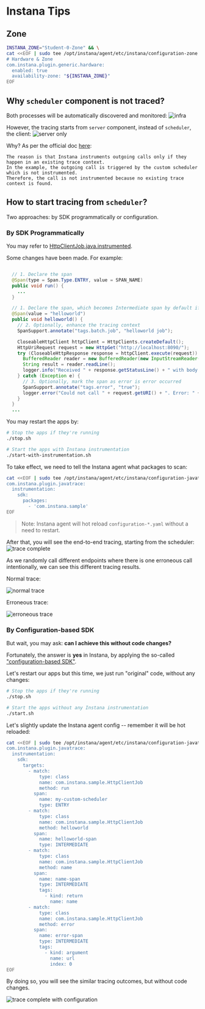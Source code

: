 # Instana Tips

## Zone

```sh
INSTANA_ZONE="Student-0-Zone" && \
cat <<EOF | sudo tee /opt/instana/agent/etc/instana/configuration-zone.yaml
# Hardware & Zone
com.instana.plugin.generic.hardware:
  enabled: true
  availability-zone: "${INSTANA_ZONE}"
EOF
```

## Why `scheduler` component is not traced?

Both processes will be automatically discovered and monitored:
![infra](./images/infra.png)

However, the tracing starts from `server` component, instead of `scheduler`, the client:
![server only](./images/server-only.png)

Why? As per the official doc [here](https://www.ibm.com/docs/en/instana-observability/current?topic=references-tutorial-instrumenting-custom-scheduler-instana-tracing-sdk):

```
The reason is that Instana instruments outgoing calls only if they happen in an existing trace context.
In the example, the outgoing call is triggered by the custom scheduler which is not instrumented.
Therefore, the call is not instrumented because no existing trace context is found.
```

## How to start tracing from `scheduler`?

Two approaches: by SDK programmatically or configuration.

### By SDK Programmatically

You may refer to [HttpClientJob.java.instrumented](./scheduler/src/main/java/com/instana/sample/HttpClientJob.java.instrumented).

Some changes have been made. For example:

```java

  // 1. Declare the span
  @Span(type = Span.Type.ENTRY, value = SPAN_NAME)
  public void run() {
    ...
  }

  // 1. Declare the span, which becomes Intermediate span by default if no type is specified
  @Span(value = "helloworld")
  public void helloworld() {
    // 2. Optionally, enhance the tracing context
    SpanSupport.annotate("tags.batch.job", "helloworld job");

    CloseableHttpClient httpClient = HttpClients.createDefault();
    HttpUriRequest request = new HttpGet("http://localhost:8090/");
    try (CloseableHttpResponse response = httpClient.execute(request)) {
      BufferedReader reader = new BufferedReader(new InputStreamReader(response.getEntity().getContent()));
      String result = reader.readLine();
      logger.info("Received " + response.getStatusLine() + " with body: " + result);
    } catch (Exception e) {
      // 3. Optionally, mark the span as error is error occurred
      SpanSupport.annotate("tags.error", "true");
      logger.error("Could not call " + request.getURI() + ". Error: " + e.getMessage());
    }
  }
  ...
```

You may restart the apps by:

```sh
# Stop the apps if they're running
./stop.sh

# Start the apps with Instana instrumentation
./start-with-instrumentation.sh
```

To take effect, we need to tell the Instana agent what packages to scan:

```sh
cat <<EOF | sudo tee /opt/instana/agent/etc/instana/configuration-javatrace.yaml
com.instana.plugin.javatrace:
  instrumentation:
    sdk:
      packages:
        - 'com.instana.sample'
EOF
```

> Note: Instana agent will hot reload `configuration-*.yaml` without a need to restart.

After that, you will see the end-to-end tracing, starting from the scheduler:
![trace complete](./images/trace-complete.png)

As we randomly call different endpoints where there is one erroneous call intentionally, we can see this different tracing results.

Normal trace:

![normal trace](./images/trace-normal.png)

Erroneous trace:

![erroneous trace](./images/trace-errorous.png)


### By Configuration-based SDK

But wait, you may ask: **can I achieve this without code changes?**

Fortunately, the answer is **yes** in Instana, by applying the so-called ["configuration-based SDK"](https://www.ibm.com/docs/en/instana-observability/current?topic=references-configuration-based-java-trace-sdk).

Let's restart our apps but this time, we just run "original" code, without any changes:

```sh
# Stop the apps if they're running
./stop.sh

# Start the apps without any Instana instrumentation
./start.sh
```

Let's slightly update the Instana agent config -- remember it will be hot reloaded:

```sh
cat <<EOF | sudo tee /opt/instana/agent/etc/instana/configuration-javatrace.yaml
com.instana.plugin.javatrace:
  instrumentation:
    sdk:
      targets:
        - match:
            type: class
            name: com.instana.sample.HttpClientJob
            method: run
          span:
            name: my-custom-scheduler
            type: ENTRY
        - match:
            type: class
            name: com.instana.sample.HttpClientJob
            method: helloworld
          span:
            name: helloworld-span
            type: INTERMEDIATE
        - match:
            type: class
            name: com.instana.sample.HttpClientJob
            method: name
          span:
            name: name-span
            type: INTERMEDIATE
            tags:
              - kind: return
                name: name
        - match:
            type: class
            name: com.instana.sample.HttpClientJob
            method: error
          span:
            name: error-span
            type: INTERMEDIATE
            tags:
              - kind: argument
                name: url
                index: 0
EOF
```

By doing so, you will see the similar tracing outcomes, but without code changes.

![trace complete with configuration](./images/trace-complete-by-config.png)
